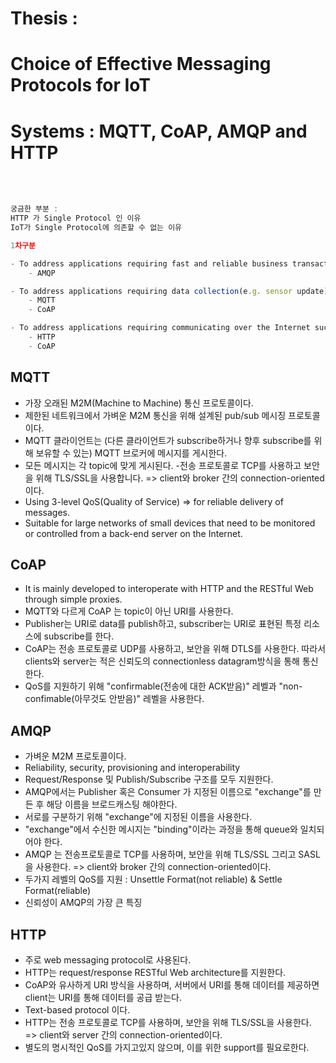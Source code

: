 # Thesis :

# Choice of Effective Messaging Protocols for IoT

# Systems : MQTT, CoAP, AMQP and HTTP

<br /><br />

```Javascript
궁금한 부분 :
HTTP 가 Single Protocol 인 이유
IoT가 Single Protocol에 의존할 수 없는 이유
```

```Javascript
1차구분

- To address applications requiring fast and reliable business transactions
    - AMQP

- To address applications requiring data collection(e.g. sensor update) in constrained network
    - MQTT
    - CoAP

- To address applications requiring communicating over the Internet such as RESTful client/server
    - HTTP
    - CoAP
```

## MQTT

- 가장 오래된 M2M(Machine to Machine) 통신 프로토콜이다.
- 제한된 네트워크에서 가벼운 M2M 통신을 위해 설계된 pub/sub 메시징 프로토콜이다.
- MQTT 클라이언트는 (다른 클라이언트가 subscribe하거나 향후 subscribe를 위해 보유할 수 있는) MQTT 브로커에 메시지를 게시한다.
- 모든 메시지는 각 topic에 맞게 게시된다. -전송 프로토콜로 TCP를 사용하고 보안을 위해 TLS/SSL을 사용합니다. => client와 broker 간의 connection-oriented이다.
- Using 3-level QoS(Quality of Service) => for reliable delivery of messages.
- Suitable for large networks of small devices that need to be monitored or controlled from a back-end server on the Internet.

## CoAP

- It is mainly developed to interoperate with HTTP and the RESTful Web through simple proxies.
- MQTT와 다르게 CoAP 는 topic이 아닌 URI를 사용한다.
- Publisher는 URI로 data를 publish하고, subscriber는 URI로 표현된 특정 리소스에 subscribe를 한다.
- CoAP는 전송 프로토콜로 UDP를 사용하고, 보안을 위해 DTLS를 사용한다. 따라서 clients와 server는 적은 신뢰도의 connectionless datagram방식을 통해 통신한다.
- QoS를 지원하기 위해 "confirmable(전송에 대한 ACK받음)" 레벨과 "non-confimable(아무것도 안받음)" 레벨을 사용한다.

## AMQP

- 가벼운 M2M 프로토콜이다.
- Reliability, security, provisioning and interoperability
- Request/Response 및 Publish/Subscribe 구조를 모두 지원한다.
- AMQP에서는 Publisher 혹은 Consumer 가 지정된 이름으로 "exchange"를 만든 후 해당 이름을 브로드캐스팅 해야한다.
- 서로를 구분하기 위해 "exchange"에 지정된 이름을 사용한다.
- "exchange"에서 수신한 메시지는 "binding"이라는 과정을 통해 queue와 일치되어야 한다.
- AMQP 는 전송프로토콜로 TCP를 사용하며, 보안을 위해 TLS/SSL 그리고 SASL을 사용한다. => client와 broker 간의 connection-oriented이다.
- 두가지 레벨의 QoS를 지원 : Unsettle Format(not reliable) & Settle Format(reliable)
- 신뢰성이 AMQP의 가장 큰 특징

## HTTP

- 주로 web messaging protocol로 사용된다.
- HTTP는 request/response RESTful Web architecture를 지원한다.
- CoAP와 유사하게 URI 방식을 사용하며, 서버에서 URI를 통해 데이터를 제공하면 client는 URI를 통해 데이터를 공급 받는다.
- Text-based protocol 이다.
- HTTP는 전송 프로토콜로 TCP를 사용하며, 보안을 위해 TLS/SSL을 사용한다. => client와 server 간의 connection-oriented이다.
- 별도의 명시적인 QoS를 가지고있지 않으며, 이를 위한 support를 필요로한다.
